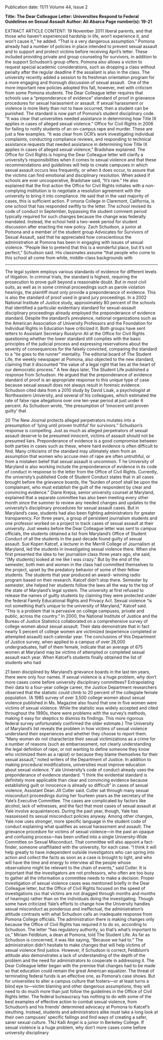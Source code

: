 Publication date: 11/11
Volume 44, Issue 2

**Title: The Dear Colleague Letter: Universities Respond to Federal Guidelines on Sexual Assault**
**Author: Ali Abarca**
**Page number(s): 19-21**

EXTRACT ARTICLE CONTENT:
19
November 2011
liberal parents, and that those who 
haven’t experienced hardship in life, 
won’t experience it, and won’t cause 
it,” he added. “That is a very dangerous 
assumption.”
Pomona already had a number of 
policies in place intended to prevent 
sexual assault and to support and 
protect victims before receiving April’s 
letter. These included providing private 
and group counseling for survivors, 
in addition to the support Schudson’s 
group offers. Pomona also allows a 
victim to request special academic 
considerations, such as dropping a class 
without penalty after the regular deadline 
if the assailant is also in the class. The 
university recently added a session to 
its freshman orientation program for a 
more engaging and thorough discussion 
of sexual assault. 
One of the more important new 
policies adopted this fall, however, 
met 
with 
criticism 
from 
some 
Pomona students. The Dear Colleague 
letter requires that schools use a 
“preponderance of evidence” standard 
of proof in grievance procedures for 
sexual harassment or assault. If sexual 
harassment or violence is more likely than 
not to have occurred, then a student can 
be punished. The standard is now part 
of Pomona’s student disciplinary code. 
“It was clear that 
universities 
needed assistance 
in determining 
how Title IX 
applies in cases of 
alleged sexual 
violence.”
Office for Civil Rights in 2006 for failing 
to notify students of an on-campus 
rape and murder. These are just a few 
examples.
“It was clear from OCR’s work 
investigating 
individual 
complaints, 
conducting compliance reviews, and 
responding 
to 
technical 
assistance 
requests 
that 
needed 
assistance in determining how Title 
IX applies in cases of alleged sexual 
violence,” Bradshaw explained.
The Office for Civil Rights is hoping 
the Dear Colleague letter will clarify 
a university’s responsibilities when it 
comes to sexual violence and that these 
recommendations and guidelines will 
help to create campuses in which sexual 
assault occurs less frequently, or when 
it does occur, to assure that the victims 
can find emotional and disciplinary 
resolution.
When asked if schools are ever 
uncooperative, Bradshaw said, “It’s 
rare.” He also explained that the first 
action the Office for Civil Rights initiates 
with a non-complying institution is to 
negotiate a resolution agreement with 
the university to bring it into compliance. 
He said that in the vast majority of cases, 
this is sufficient action.
P
omona 
College 
in 
Claremont, 
California, is one school that has 
responded swiftly to the letter. The 
school revised its code of conduct 
in September, bypassing the student 
comment period typically required for 
such changes because the change was 
federally mandated. Instead, the school 
held a two-week period for student 
discussion after enacting the new policy.
Zach Schudson, a junior at Pomona 
and a member of the student group 
Advocates for Survivors of Sexual 
Assault, said that he appreciated how 
conscientious the administration at 
Pomona has been in engaging with 
issues of sexual violence. “People like 
to pretend that this is a wonderful place, 
but it’s not perfect,” Schudson said. 
His classmates assume “that people 
who come to this school all come from 
white, middle-class backgrounds with 


---

The legal system employs various 
standards of evidence for different 
levels of litigation. In criminal trials, 
the standard is highest, requiring the 
prosecution to prove guilt beyond a 
reasonable doubt. But in most civil 
suits, as well as in some criminal 
proceedings such as parole violation 
hearings, the plaintiff must only provide 
a preponderance of evidence. This is 
also the standard of proof used in grand 
jury proceedings. In a 2002 National 
Institute of Justice study, approximately 
80 percent of the schools that identified 
a particular evidentiary standard for 
sexual-assault disciplinary proceedings 
already employed the preponderance of 
evidence standard. 
Despite the standard’s prevalence, 
national organizations such as the 
American Association of University 
Professors and the Foundation for 
Individual Rights in Education have 
criticized it. Both groups have sent letters 
to Assistant Secretary Russlynn Ali at 
the Office for Civil Rights questioning 
whether the lower standard still complies 
with the basic principles of the judicial 
process and expressing reservations 
about the severity of consequences for 
the falsely convicted, comparing the 
standard to a “tie goes to the runner” 
mentality.
The editorial board of The Student 
Life, the weekly newspaper at Pomona, 
also objected to the new standard, 
claiming that it discounted “the value of 
a legal right that lies at the heart of our 
democratic process.”
A few days later, The Student Life 
published a response from Schudson. 
He argued that the preponderance 
of evidence standard of proof is an 
appropriate response to this unique type 
of case because sexual assault does not 
always result in forensic evidence.
Schudson cited data from a 2010 
study by David Lisak, a psychologist at 
Northeastern University, and several 
of his colleagues, which estimated the 
rate of false rape allegations over one 
ten-year period at just under 6 percent. 
As Schudson wrote, “the presumption 
of ‘innocent until proven guilty’ that 



20
The New Journal
protects alleged perpetrators mutates 
into a presumption of ‘lying until proven 
truthful’ for survivors.”
Schudson’s response is compelling. 
Just as much as alleged perpetrators of 
sexual assault deserve to be presumed 
innocent, victims of assault should not 
be presumed liars. Preponderance of 
evidence is a good compromise between 
both parties in cases such as these, where 
hard evidence is often difficult to find. 
Many criticisms of the standard may 
ultimately stem from an assumption 
that women who accuse men of rape 
are often untruthful, or from a mistaken 
belief that sexual assault is uncommon.
T
he University of Maryland is 
also 
working 
include 
the 
preponderance of evidence in its code 
of conduct in response to the letter from 
the Office of Civil Rights. Currently, 
the university’s published Code of 
Student Conduct states that in all cases 
brought before the grievance boards, 
the “burden of proof shall be upon 
the complainant, who must establish 
the guilt of the respondent by clear and 
convincing evidence.” Diane Krejsa, 
senior university counsel at Maryland, 
explained that a separate committee has 
also been meeting every other month 
since the summer to review any needed 
changes and updates to the university’s 
disciplinary procedures for sexual assault 
cases.
But in Maryland’s case, students 
had also been fighting administrators for 
greater transparency. For three years, a 
group of persistent journalism students 
and one professor worked on a project 
to track cases of sexual assault at their 
university. Just weeks before the Dear 
Colleague letter was sent to campus 
officials, the students obtained a list from 
Maryland’s Office of Student Conduct 
of all the students in the past decade 
found guilty of sexual assault. Sue Kopen 
Katcef, a lecturer in the Merrill College 
of Journalism at Maryland, led the 
students in investigating sexual violence 
there. When she first presented the idea 
to her journalism class three years ago, 
she said, “[My students] looked at me 
like I was crazy.” But by the end of the 
semester, both men and women in the 
class had committed themselves to the 
project, upset by the predatory behavior 
of some of their fellow students. The 
students that year produced an award-
winning radio program based on their 
research.
Katcef didn’t stop there. Semester 
by semester, she helped her students 
follow the laws all the way to the top of 
the state of Maryland’s legal system. The 
university at first refused to release the 
names of guilty students by claiming they 
were protected under the federal Family 
Educational Rights and Privacy Act. 
Sexual violence “is not something that’s 
unique to the university of Maryland,” 
Katcef said. “This is a problem that is 
pervasive on college campuses, private 
and public, across the country.”
In 2000, the National Institute of 
Justice and the Bureau of Justice Statistics 
collaborated on a comprehensive survey 
of college women about sexual assault. 
Their data demonstrate that in fact 
nearly 5 percent of college women are 
victimized (experience completed or 
attempted assault) each calendar year. 
The conclusions of this Department of 
Justice survey, when applied to a campus 
of over 26,000 undergraduates, half of 
them female, indicate that an average of 
675 women at Maryland may be victims 
of attempted or completed sexual assault 
each year.
When Katcef’s students finally 
obtained the list of students who had 



21
been disciplined by Maryland’s grievance 
boards in the last ten years, there were 
only four names. If sexual violence is 
a huge problem, why don’t more cases 
come before university disciplinary 
committees?
Extrapolating their data to a 
four-year college career, the Justice 
Department researchers observed that 
the statistic could climb to 20 percent 
of the collegiate female population. 
(A 1985 survey of over 3,500 college 
women about sexual violence published 
in Ms. Magazine also found that one in 
five women were victims of sexual 
violence. While the statistic was widely 
accepted and cited throughout the 1990s, 
there were problems with the survey’s 
methods, making it easy for skeptics to 
dismiss its findings. This more rigorous 
federal survey unfortunately confirmed 
the older estimate.)
The University of Maryland’s list 
reveals the problem in how victims 
of sexual violence understand their 
experiences and whether they choose 
to report them. “Many women do not 
characterize their sexual victimizations 
as a crime for a number of reasons 
(such as embarrassment, not clearly 
understanding the legal definition of 
rape, or not wanting to define someone 
they know who victimized them as a 
rapist) or because they blame themselves 
for their sexual assault,” noted writers of 
the Department of Justice. In addition 
to making procedural modifications, 
universities must improve education 
about sexual violence.
Y
ale University’s code of conduct 
already uses the preponderance 
of evidence standard. “I think the 
evidential standard is definitely more 
applicable than clear and convincing 
evidence because establishing guilt or 
innocence is already so difficult” in cases 
of sexual violence, Assistant Dean Jill 
Cutler said. Cutler sat through many 
sexual misconduct proceedings during 
her fourteen years as the secretary of the 
Yale’s Executive Committee. The cases 
are complicated by factors like alcohol, 
lack of witnesses, and the fact that most 
cases of sexual assault at Yale involve 
acquaintances.
During the past year, though, Yale 
has reassessed its sexual misconduct 
policies anyway. Among other changes, 
Yale now uses stronger, more specific 
language in the student code of conduct 
explaining what qualifies as sexual 
harassment and assault. The grievance 
procedure 
for 
victims 
of 
sexual 
violence—in the past an opaque and 
confusing process—has been unified 
into a single University-Wide Committee 
on Sexual Misconduct.
That committee will also appoint 
a fact-finder, someone unaffiliated with 
the university, for each case. “I think it 
will help greatly to have independent 
outside investigators who can spring 
into action and collect the facts as soon 
as a case is brought to light, and who will 
have the time and energy to interview 
all the people whose observations might 
be relevant to the chain of events,” 
said Cutler. It is important that the 
investigators are not professors, who 
often are too busy to gather all the 
information a committee needs to make 
a decision.
Proper investigation of sexual 
violence cases was mentioned briefly in 
the Dear Colleague letter, but the Office 
of Civil Rights focused on the speed of 
investigations (so that victims are not 
dragged through months and months of 
hearings) rather than on the individuals 
doing the investigating.
Though some have criticized Yale’s 
efforts to change how the University 
handles sexual misconduct as ponderous 
and ineffectual, the administration’s 
attitude contrasts with what Schudson 
calls an inadequate response from 
Pomona College officials.
The administration there is making 
changes only because the Office of Civil 
Rights has required it to do so, according 
to Schudson. The letter “has regulatory 
authority, so that’s what’s important to 
us,” Miriam Feldblum, a dean at Pomona, 
told The Student Life. As far as Schudson 
is concerned, it was like saying, “Because 
we had to.”
The administration didn’t hesitate 
to make changes that will help victims 
of sexual violence find justice. However, 
if Schudson is correct, Feldblum’s 
attitude also demonstrates a lack of 
understanding of the depth of the 
problem and the need for administrators 
to cooperate in addressing it.
The Dear Colleague letter began 
with the premise that changes had to 
be made so that education could remain 
the great American equalizer. The 
threat of terminating federal funds is an 
effective one, as Pomona’s case shows. 
But for universities to alter a campus 
culture that fosters—or at least turns a 
blind eye to—victim blaming and other 
dangerous assumptions, they will need 
to do much more than just follow the 
guidelines in the Office of Civil Rights 
letter. The federal bureaucracy has 
nothing to do with some of the best 
examples of effective action to combat 
sexual violence, from Schudson’s and his 
friends’ determined advocacy at Pomona 
to Katcef’s sleuthing. Instead, students 
and administrators alike must take a long 
look at their own campuses’ specific 
failings and find ways of creating a safer, 
saner sexual culture.
TNJ
Kalli Angel is a junior in 
Berkeley College.
If sexual violence 
is a huge problem, 
why don’t more 
cases come before 
university 
disciplinary